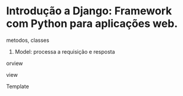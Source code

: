 # Introdução a Django: Framework com Python para aplicações web.

metodos, classes

1. Model: processa a requisição e resposta

orview

view

Template
